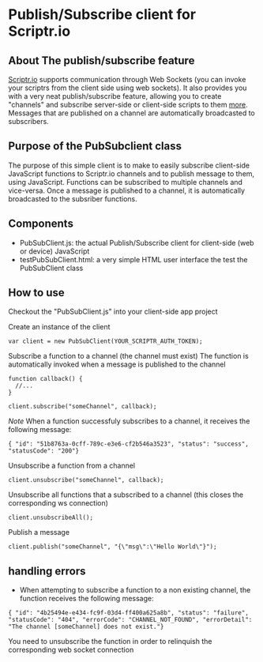 # Publish/Subscribe client for Scriptr.io

## About The publish/subscribe feature
[Scriptr.io](http://www.scriptr.io) supports communication through Web Sockets (you can invoke your scriptrs from the client 
side using web sockets). It also provides you with a very neat publish/subscribe feature, allowing you to create "channels" 
and subscribe server-side or client-side scripts to them [more](http://www.scriptr.io/documentation). Messages that are 
published on a channel are automatically broadcasted to subscribers.

## Purpose of the PubSubclient class
The purpose of this simple client is to make to easily subscribe client-side JavaScript functions
to Scriptr.io channels and to publish message to them, using JavaScript. 
Functions can be subscribed to multiple channels and vice-versa. Once a message is published to a channel, 
it is automatically broadcasted to the subsriber functions.

## Components

- PubSubClient.js: the actual Publish/Subscribe client for client-side (web or device) JavaScript
- testPubSubClient.html: a very simple HTML user interface the test the PubSubClient class

## How to use
Checkout the "PubSubClient.js" into your client-side app project

Create an instance of the client
```
var client = new PubSubClient(YOUR_SCRIPTR_AUTH_TOKEN);
```
Subscribe a function to a channel (the channel must exist)
The function is automatically invoked when a message is published to the channel
```
function callback() {
  //...
}

client.subscribe("someChannel", callback);
```
*Note* When a function successfuly subscribes to a channel, it receives the following message:
```
{ "id": "51b8763a-0cff-789c-e3e6-cf2b546a3523", "status": "success", "statusCode": "200"}
```
Unsubscribe a function from a channel
```
client.unsubscribe("someChannel", callback);
```
Unsubscribe all functions that a subscribed to a channel (this closes the corresponding ws connection)
```
client.unsubscribeAll();
```
Publish a message 
```
client.publish("someChannel", "{\"msg\":\"Hello World\"}");
```

## handling errors 
- When attempting to subscribe a function to a non existing channel, the function receives the following message:
```
{ "id": "4b25494e-e434-fc9f-03d4-ff400a625a8b", "status": "failure", "statusCode": "404", "errorCode": "CHANNEL_NOT_FOUND", "errorDetail": "The channel [someChannel] does not exist."}
```
You need to unsubscribe the function in order to relinquish the corresponding web socket connection


